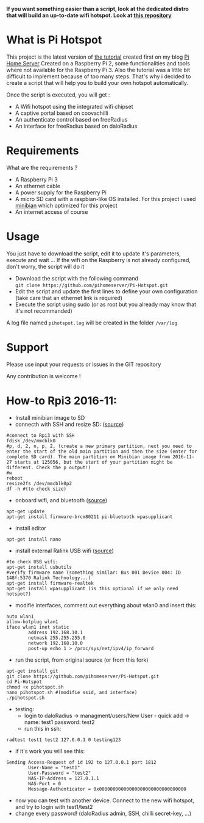 
**If you want something easier than a script, look at the dedicated distro that will build an up-to-date wifi hotspot. 
Look at [this repository](https://github.com/pihomeserver/Kupiki-Hotspot)**


What is Pi Hotspot
==================

This project is the latest version of [the tutorial](http://www.pihomeserver.fr/2015/08/05/raspberry-pi-coovachilli-et-freeradius-pour-un-hotspot-wifi-avec-portail-captif/) created first on my blog [Pi Home Server](http://www.pihomeserver.fr)
Created on a Raspberry Pi 2, some functionalities and tools where not available for the Raspberry Pi 3. Also the tutorial was a little bit difficult to 
implement because of too many steps. That's why i decided to create a script that will help you to build your own hotspot automatically.

Once the script is executed, you will get :
- A Wifi hotspot using the integrated wifi chipset
- A captive portal based on coovachilli
- An authenticate control based on freeRadius
- An interface for freeRadius based on daloRadius

Requirements
============

What are the requirements ?
- A Raspberry Pi 3
- An ethernet cable
- A power supply for the Raspberry Pi
- A micro SD card with a raspbian-like OS installed. For this project i used [minibian](https://minibianpi.wordpress.com/) which optimized
for this project
- An internet access of course

Usage
=====

You just have to download the script, edit it to update it's parameters, execute and wait ... If the wifi on the Raspberry is not already configured, don't worry, the script will do it

- Download the script with the following command   
` git clone https://github.com/pihomeserver/Pi-Hotspot.git `
- Edit the script and update the first lines to define your own configuration (take care that an ethernet link is required)
- Execute the script using sudo (or as root but you already may know that it's not recommanded)

A log file named `pihotspot.log` will be created in the folder `/var/log`

Support
=======

Please use input your requests or issues in the GIT repository 

Any contribution is welcome !




How-to Rpi3 2016-11:
===

- Install minibian image to SD
- connecth with SSH and resize SD: ([source](https://minibianpi.wordpress.com/how-to/resize-sd/))
```
#connect to Rpi3 with SSH
fdisk /dev/mmcblk0
#p, d, 2, n, p, 2, (create a new primary partition, next you need to enter the start of the old main partition and then the size (enter for complete SD card). The main partition on Minibian image from 2016-11-27 starts at 125056, but the start of your partition might be different. Check the p output!)
#w
reboot
resize2fs /dev/mmcblk0p2
df -h #(to check size)
```
  
- onboard wifi, and bluetooth ([source](https://minibianpi.wordpress.com/how-to/rpi3/))
```
apt-get update
apt-get install firmware-brcm80211 pi-bluetooth wpasupplicant
```

- install editor  
```
apt-get install nano
```
- install external Ralink USB wifi ([source](https://minibianpi.wordpress.com/how-to/wifi/))
```
#to check USB wifi:
apt-get install usbutils 
#verify firmware name (something similar: Bus 001 Device 004: ID 148f:5370 Ralink Technology...)
apt-get install firmware-realtek
apt-get install wpasupplicant (is this optional if we only need hotspot?)
```
- modifie interfaces, comment out everything about wlan0 and insert this:
```
auto wlan1
allow-hotplug wlan1
iface wlan1 inet static
        address 192.168.10.1
        netmask 255.255.255.0
        network 192.168.10.0
        post-up echo 1 > /proc/sys/net/ipv4/ip_forward
```

- run the script, from original source (or from this fork)
```
apt-get install git
git clone https://github.com/pihomeserver/Pi-Hotspot.git
cd Pi-Hotspot
chmod +x pihotspot.sh
nano pihotspot.sh #(modifie ssid, and interface)
./pihotspot.sh
```
- testing:
  - login to daloRadius -> managment/users/New User - quick add -> name: test1 password: test2
  - run this in ssh:
```
radtest test1 test2 127.0.0.1 0 testing123
```
  - if it's work you will see this:
```
Sending Access-Request of id 192 to 127.0.0.1 port 1812
        User-Name = "test1"
        User-Password = "test2"
        NAS-IP-Address = 127.0.1.1
        NAS-Port = 0
        Message-Authenticator = 0x00000000000000000000000000000000
```
- now you can test with another device. Connect to the new wifi hotspot, and try to login with test1/test2
- change every password! (daloRadius admin, SSH, chilli secret-key, ...)
